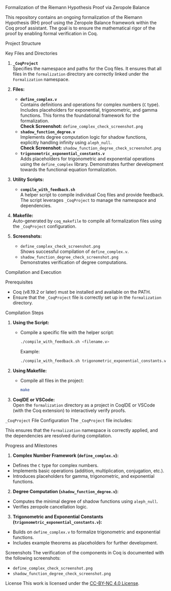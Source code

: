 Formalization of the Riemann Hypothesis Proof via Zeropole Balance

This repository contains an ongoing formalization of the Riemann Hypothesis (RH) proof using the Zeropole Balance framework within the Coq proof assistant. The goal is to ensure the mathematical rigor of the proof by enabling formal verification in Coq.

Project Structure

Key Files and Directories

1. **`_CoqProject`**  
   Specifies the namespace and paths for the Coq files. It ensures that all files in the `formalization` directory are correctly linked under the `Formalization` namespace.

2. **Files:**
   - **`define_complex.v`**  
     Contains definitions and operations for complex numbers (`C` type). Includes placeholders for exponential, trigonometric, and gamma functions. This forms the foundational framework for the formalization.  
     **Check Screenshot:** `define_complex_check_screenshot.png`
   - **`shadow_function_degree.v`**  
     Implements degree computation logic for shadow functions, explicitly handling infinity using `aleph_null`.  
     **Check Screenshot:** `shadow_function_degree_check_screenshot.png`
   - **`trigonometric_exponential_constants.v`**  
     Adds placeholders for trigonometric and exponential operations using the `define_complex` library. Demonstrates further development towards the functional equation formalization.

3. **Utility Scripts:**
   - **`compile_with_feedback.sh`**  
     A helper script to compile individual Coq files and provide feedback. The script leverages `_CoqProject` to manage the namespace and dependencies.

4. **Makefile:**  
   Auto-generated by `coq_makefile` to compile all formalization files using the `_CoqProject` configuration.

5. **Screenshots:**  
   - `define_complex_check_screenshot.png`  
     Shows successful compilation of `define_complex.v`.
   - `shadow_function_degree_check_screenshot.png`  
     Demonstrates verification of degree computations.

Compilation and Execution

Prerequisites
- Coq (v8.19.2 or later) must be installed and available on the PATH.
- Ensure that the `_CoqProject` file is correctly set up in the `formalization` directory.

Compilation Steps

1. **Using the Script:**
   - Compile a specific file with the helper script:  
     ```bash
     ./compile_with_feedback.sh <filename.v>
     ```
     Example:
     ```bash
     ./compile_with_feedback.sh trigonometric_exponential_constants.v
     ```

2. **Using Makefile:**
   - Compile all files in the project:  
     ```bash
     make
     ```

3. **CoqIDE or VSCode:**  
   Open the `formalization` directory as a project in CoqIDE or VSCode (with the Coq extension) to interactively verify proofs.

`_CoqProject` File Configuration
The `_CoqProject` file includes:

This ensures that the `Formalization` namespace is correctly applied, and the dependencies are resolved during compilation.

Progress and Milestones

1. **Complex Number Framework (`define_complex.v`):**
- Defines the `C` type for complex numbers.
- Implements basic operations (addition, multiplication, conjugation, etc.).
- Introduces placeholders for gamma, trigonometric, and exponential functions.

2. **Degree Computation (`shadow_function_degree.v`):**
- Computes the minimal degree of shadow functions using `aleph_null`.
- Verifies zeropole cancellation logic.

3. **Trigonometric and Exponential Constants (`trigonometric_exponential_constants.v`):**
- Builds on `define_complex.v` to formalize trigonometric and exponential functions.
- Includes example theorems as placeholders for further development.

Screenshots
The verification of the components in Coq is documented with the following screenshots:
- `define_complex_check_screenshot.png`
- `shadow_function_degree_check_screenshot.png`

License
This work is licensed under the [CC-BY-NC 4.0 License](https://github.com/attila-ac/Proof_RH_via_Zeropole_Balance/blob/main/LICENSE.txt).

